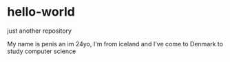 # hello-world
just another repository

My name is penis an im 24yo, I'm from iceland and I've come to Denmark to study computer science
